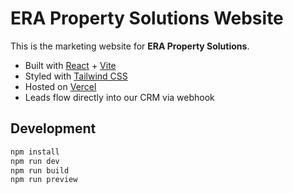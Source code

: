 # ERA Property Solutions Website

This is the marketing website for **ERA Property Solutions**.

- Built with [React](https://react.dev/) + [Vite](https://vitejs.dev/)
- Styled with [Tailwind CSS](https://tailwindcss.com/)
- Hosted on [Vercel](https://vercel.com/)
- Leads flow directly into our CRM via webhook

## Development

```bash
npm install
npm run dev
npm run build
npm run preview



 




